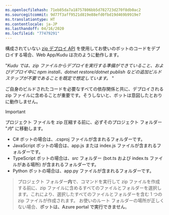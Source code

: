 ```yaml
---
ms.openlocfilehash: 71eb85da7a18757806bb5d782723d270f8db0ac2
ms.sourcegitcommit: 9d77f3aff9521d819e88efd0fbd19d469b9919e7
ms.translationtype: HT
ms.contentlocale: ja-JP
ms.lasthandoff: 04/16/2020
ms.locfileid: "77479291"
---
```

構成されていない [zip デプロイ API](https://github.com/projectkudu/kudu/wiki/Deploying-from-a-zip-file-or-url) を使用してお使いのボットのコードをデプロイする場合、Web App/Kudu は次のように動作します。

"_Kudu では、zip ファイルからデプロイを実行する準備ができていること、およびデプロイ中に npm install、dotnet restore/dotnet publish などの追加ビルド ステップが不要であることを既定で想定しています。_ "

ご自身のビルドされたコードを必要なすべての依存関係と共に、デプロイされる zip ファイルに含めることが重要です。そうしないと、ボットは意図したとおりに動作しません。

> [!IMPORTANT]
> プロジェクト ファイルを zip 圧縮する前に、必ずそのプロジェクト フォルダー "_内_" に移動します。
> - C# ボットの場合は、.csproj ファイルが含まれるフォルダーです。
> - JavaScript ボットの場合は、app.js または index.js ファイルが含まれるフォルダーです。
> - TypeScript ボットの場合は、_src_ フォルダー (bot.ts および index.ts ファイルがある場所) が含まれるフォルダーです。
> - Python ボットの場合は、app.py ファイルが含まれるフォルダーです。

>プロジェクト フォルダー**内**で、コマンドを実行して zip ファイルを作成する前に、zip ファイルに含めるすべてのファイルとフォルダーを選択します。これにより、選択したすべてのファイルとフォルダーを含む 1 つの zip ファイルが作成されます。
> お使いのルート フォルダーの場所が正しくない場合、**ボットは、Azure portal で実行できません**。
